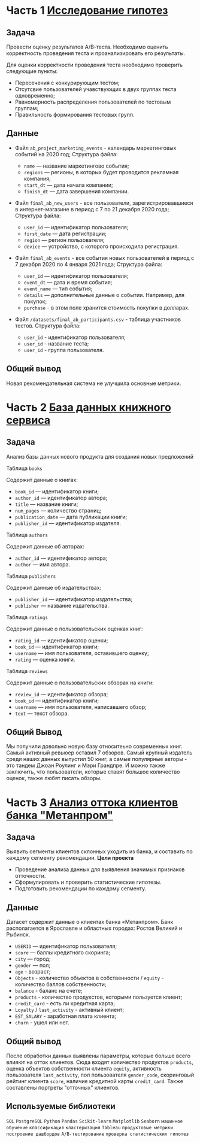 # Часть 1 [Исследование гипотез](https://github.com/OlegDarenskikh/Portfolio/blob/main/%D0%92%D1%8B%D0%BF%D1%83%D1%81%D0%BA%D0%BD%D0%BE%D0%B9%20%D0%BF%D1%80%D0%BE%D0%B5%D0%BA%D1%82/9%20Final%20A_B.ipynb)

## Задача 

Провести оценку результатов А/В-теста. Необходимо оценить корректность проведения теста и проанализировать его результаты.

Для оценки корректности проведения теста необходимо проверить следующие пункты:

* Пересечения с конкурирующим тестом;
* Отсутсвие пользователей учавствующих в двух группах теста одновременно;
* Равномерность распределения пользователей по тестовым группам;
* Правильность формирования тестовых групп.

## Данные

- Файл `ab_project_marketing_events` - календарь маркетинговых событий на 2020 год;
    Структура файла:
    * `name` — название маркетингово события;
    * `regions` — регионы, в которых будет проводится рекламная компания;
    * `start_dt` — дата начала компании;
    * `finish_dt` — дата завершения компании.
   
- Файл `final_ab_new_users` - все пользователи, зарегистрировавшиеся в интернет-магазине в период с 7 по 21 декабря 2020 года;
    Структура файла:
    * `user_id` — идентификатор пользователя;
    * `first_date` — дата регистрации;
    * `region` — регион пользователя;
    * `device` — устройство, с которого происходила регистрация.
    
- Файл `final_ab_events` - все события новых пользователей в период с 7 декабря 2020 по 4 января 2021 года;
    Структура файла:
    * `user_id` — идентификатор пользователя;
    * `event_dt` — дата и время события;
    * `event_name` — тип события;
    * `details` — дополнительные данные о событии. Например, для покупок;
    * `purchase` - в этом поле хранится стоимость покупки в долларах.
        
 - Файл `/datasets/final_ab_participants.csv` - таблица участников тестов.
    Структура файла:
    * `user_id` - идентификатор пользователя;
    * `user_id` - название теста;
    * `user_id` - группа пользователя.

## Общий вывод

Новая рекомендательная система не улучшила основные метрики.

# Часть 2 [База данных книжного сервиса](https://github.com/OlegDarenskikh/Portfolio/blob/main/%D0%92%D1%8B%D0%BF%D1%83%D1%81%D0%BA%D0%BD%D0%BE%D0%B9%20%D0%BF%D1%80%D0%BE%D0%B5%D0%BA%D1%82/10%20%D0%A4%D0%B8%D0%BD%D0%B0%D0%BB%D1%8C%D0%BD%D1%8B%D0%B9%20SQL.ipynb)

## Задача

Анализ базы данных нового продукта для создания новых предложений

Таблица `books`

Содержит данные о книгах:
* `book_id` — идентификатор книги;
* `author_id` — идентификатор автора;
* `title` — название книги;
* `num_pages` — количество страниц;
* `publication_date` — дата публикации книги;
* `publisher_id` — идентификатор издателя.

Таблица `authors`

Содержит данные об авторах:
* `author_id` — идентификатор автора;
* `author` — имя автора.

Таблица `publishers`

Содержит данные об издательствах:
* `publisher_id` — идентификатор издательства;
* `publisher` — название издательства.

Таблица `ratings`

Содержит данные о пользовательских оценках книг:
* `rating_id` — идентификатор оценки;
* `book_id` — идентификатор книги;
* `username` — имя пользователя, оставившего оценку;
* `rating` — оценка книги.

Таблица `reviews`

Содержит данные о пользовательских обзорах на книги:
* `review_id` — идентификатор обзора;
* `book_id` — идентификатор книги;
* `username` — имя пользователя, написавшего обзор;
* `text` — текст обзора.

## Общий Вывод

Мы получили довольно новую базу относитеьно современных книг. Самый активный ревьюер оставил 7 обзоров. 
Самый крупный издатель среди наших данных выпустил 50 книг, а самые популярные авторы - это тандем Джоан Роулинг и Мэри Грандпре. 
И можно также заключить, что пользователи, которые ставят большое количество оценок, также любят писать обзоры.

# Часть 3 [Анализ оттока клиентов банка "Метанпром"]()

## Задача

Выявить сегменты клиентов склонных уходить из банка, и составить по каждому сегменту рекомендации.
__Цели проекта__
* Проведение анализа данных для выявления значимых признаков отточности.
* Сформулировать и проверить статистические гипотезы.
* Подготовить рекомендации по каждому сегменту.

## Данные

Датасет содержит данные о клиентах банка «Метанпром». Банк располагается в Ярославле и областных городах: Ростов Великий и Рыбинск.
 * `USERID` — идентификатор пользователя;
 * `score` — баллы кредитного скоринга;
 * `city` — город;
 * `gender` — пол;
 * `age` - возраст;
 * `Objects` - количество объектов в собственности / `equity` - количество баллов собственности;
 * `balance` - баланс на счете;
 * `products` - количество продукстов, которыми пользуется клиент;
 * `credit_card` - есть ли кредитная карта;
 * `Loyalty` / `last_activity` - активный клиент;
 * `EST_SALARY` - заработная плата клиента;
 * `churn` - ушел или нет.

## Общий вывод

После обработки данных выявлены параметры, которые больше всего влияют на отток клиентов. Сюда входят количество продуктов `products`, оценка объектов собственности клиента `equity`, активность пользователя `last_activity`, пол пользователя `gender_code`, скоринговый рейтинг клиента `score`, наличие кредитной карты `credit_card`.
Также составлены портреты "отточных" клиентов.

## Используемые библиотеки

`SQL` `PostgreSQL` `Python` `Pandas` `Scikit-learn` `Matplotlib` `Seaborn` `машинное обучение` `классификация` `кластеризация` `Tableau` `продуктовые метрики` `построение дашбордов` `A/B-тестирование` `проверка статистических гипотез`
